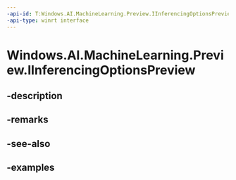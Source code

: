 ```yaml
---
-api-id: T:Windows.AI.MachineLearning.Preview.IInferencingOptionsPreview
-api-type: winrt interface
---
```


<!-- Interface syntax.
public interface IInferencingOptionsPreview 
-->

# Windows.AI.MachineLearning.Preview.IInferencingOptionsPreview

## -description

## -remarks

## -see-also

## -examples

